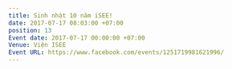 ```yaml
---
title: Sinh nhật 10 năm iSEE!
date: 2017-07-17 08:03:00 +07:00
position: 13
Event date: 2017-07-17 00:00:00 +07:00
Venue: Viện ISEE
Event URL: https://www.facebook.com/events/1251719981621996/
---
```


